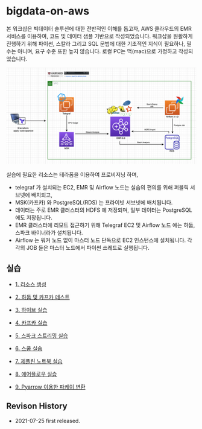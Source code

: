 # bigdata-on-aws #

본 워크샵은 빅데이터 솔루션에 대한 전반적인 이해를 돕고자, AWS 클라우드의 EMR 서비스를 이용하여, 코드 및 데이터 샘플 기반으로 작성되었습니다.
워크샵을 원활하게 진행하기 위해 파이썬, 스칼라 그리고 SQL 문법에 대한 기초적인 지식이 필요하나, 필수는 아니며, 요구 수준 또한 높지 않습니다.
로컬 PC는 맥(mac)으로 가정하고 작성되었습니다. 

![archi](https://github.com/gnosia93/bigdata-on-aws/blob/main/workshop/images/aws-architecture.png)

실습에 필요한 리소스는 테라폼을 이용하여 프로비저닝 하며,

- telegraf 가 설치되는 EC2, EMR 및 Airflow 노드는 실습의 편의를 위해 퍼블릭 서브넷에 배치되고,
- MSK(카프카) 와 PostgreSQL(RDS) 는 프라이빗 서브넷에 배치됩니다.
- 데이터는 주로 EMR 클러스터의 HDFS 에 저장되며, 일부 데이터는 PostgreSQL 에도 저장됩니다. 
- EMR 클러스터에 리모트 접근하기 위해 Telegraf EC2 및 Airflow 노드 에는 하둡, 스파크 바이너라가 설치됩니다. 
- Airflow 는 워커 노드 없이 마스터 노드 단독으로 EC2 인스턴스에 설치됩니다. 각각의 JOB 들은 마스터 노드에서 파이썬 쓰레드로 실행됩니다. 


## 실습 ##

* [1. 리소스 생성](https://github.com/gnosia93/bigdata-on-aws/blob/main/workshop/setup.md)

* [2. 하둡 및 카프카 테스트](https://github.com/gnosia93/bigdata-on-aws/blob/main/workshop/hadoop-kafka.md)

* [3. 하이브 실습](https://github.com/gnosia93/bigdata-on-aws/blob/main/workshop/hive.md)

* [4. 카프카 실습](https://github.com/gnosia93/bigdata-on-aws/blob/main/workshop/kafka.md)

* [5. 스파크 스트리밍 실습](https://github.com/gnosia93/bigdata-on-aws/blob/main/workshop/spark.md) 

* [6. 스쿱 실습](https://github.com/gnosia93/bigdata-on-aws/blob/main/workshop/sqoop.md)

* [7. 제플린 노트북 실습](https://github.com/gnosia93/bigdata-on-aws/blob/main/workshop/zeppelin.md)

* [8. 에어플로우 실습](https://github.com/gnosia93/bigdata-on-aws/blob/main/workshop/airflow.md)

* [9. Pyarrow 이용한 파케이 변환](https://github.com/gnosia93/bigdata-on-aws/blob/main/workshop/parquet.md)


## Revison History ##

* 2021-07-25 first released.
